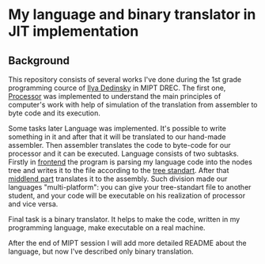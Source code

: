 # My language and binary translator in JIT implementation

## Background

This repository consists of several works I've done during the 1st grade programming cource of [Ilya Dedinsky](https://github.com/ded32)
in MIPT DREC. The first one, [Processor](https://github.com/lednikita0481/Language/tree/main/backend/Processor) was implemented to understand 
the main principles of computer's work with help of simulation of the translation from assembler to byte code and its execution.

Some tasks later Language was implemented. It's possible to write something in it and after that it will be translated to our hand-made assembler. 
Then assembler translates the code to byte-code for our processor and it can be executed. Language consists of two subtasks. Firstly in 
[frontend](https://github.com/lednikita0481/Language/tree/main/frontend) the program is parsing my language code into the nodes tree 
and writes it to the file according to the [tree standart](https://github.com/dodokek/LanguageStandart/blob/main/README.md). After that 
[middlend part](https://github.com/lednikita0481/Language/tree/main/middlend) translates it to the assembly. Such division made our languages
"multi-platform": you can give your tree-standart file to another student, and your code will be executable on his realization of processor and vice versa.

Final task is a binary translator. It helps to make the code, written in my programming language, make executable on a real machine. 

After the end of MIPT session I will add more detailed README about the language, but now I've described only binary translation.

